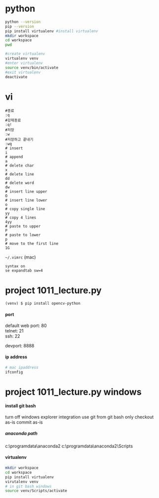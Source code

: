 # python

```bash
python --version
pip --version
pip install virtualenv #install virtualenv
mkdir workspace
cd workspace
pwd

#create virtualenv
virtualenv venv
#enter virtualenv
source venv/bin/activate
#exit virtualenv
deactivate
```

# vi
```
#종료
:q
#강제종료
:q!
#저장
:w
#저장하고 끝내기
:wq
# insert
i
# append
a
# delete char
x
# delete line
dd
# delete word
dw
# insert line upper
O
# insert line lower
o
# copy single line
yy
# copy 4 lines
4yy
# paste to upper
P
# paste to lower
p
# move to the first line
1G
```
`~/.vimrc` (mac)
```
syntax on
se expandtab sw=4
```

# project 1011_lecture.py

```
(venv) $ pip install opencv-python
```

#### port 
default web port: 80  
telnet: 21  
ssh: 22  

devport: 8888

#### ip address
```bash
# mac ipaddress
ifconfig
```

# project 1011_lecture.py windows

#### install git bash
turn off windows explorer integration
use git from git bash only
checkout as-is commit as-is

##### anaconda path
c:\programdata\anaconda2
c:\programdata\anaconda2\Scripts

#### virtualenv
```bash
mkdir workspace
cd workspace
pip install virtualenv
virutalenv venv
# in git bash windows
source venv/Scripts/activate
```
<!--stackedit_data:
eyJoaXN0b3J5IjpbMzQzODU0ODI3LC0xNzI3NTA0ODM1LC0xMz
Y1MDA1MjEyLC0xNjE1MzIyMTY1LDIwMjg4OTA3NjQsLTIxMDMx
MzIyMTEsMjA0NzUwMzA2NywxNjM1NDg4MzcyLC0yODk5NTg5OC
wxMzY2NDY1NzI1LC03Nzc1MjYwNDUsMTg1NzkwNjAwNyw0ODg5
NTQ2ODksLTEyNDMwNDQ4MDksLTYzMzU0MDc3NCwxMTYzNjg3Nz
gzXX0=
-->